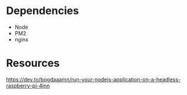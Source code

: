 # Dependencies
* Node
* PM2
* nginx

# Resources
https://dev.to/bogdaaamn/run-your-nodejs-application-on-a-headless-raspberry-pi-4jnn
